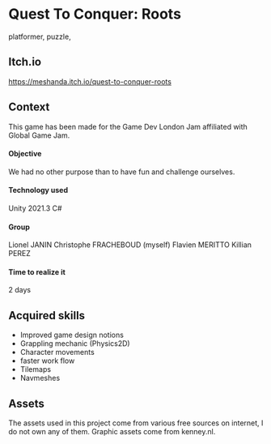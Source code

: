 # Quest To Conquer: Roots
platformer, puzzle, 

## Itch.io 
https://meshanda.itch.io/quest-to-conquer-roots
 
## Context
This game has been made for the Game Dev London Jam affiliated with Global Game Jam. 

#### Objective
We had no other purpose than to have fun and challenge ourselves.

#### Technology used
Unity 2021.3
C#

#### Group
Lionel JANIN
Christophe FRACHEBOUD (myself)
Flavien MERITTO
Killian PEREZ 

#### Time to realize it
2 days

## Acquired skills
- Improved game design notions
- Grappling mechanic (Physics2D)
- Character movements
- faster work flow
- Tilemaps
- Navmeshes

## Assets
The assets used in this project come from various free sources on internet, I do not own any of them.
Graphic assets come from kenney.nl.
